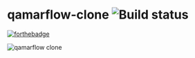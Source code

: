 # qamarflow-clone ![Build status](https://github.com/knowankit/qamarflow-clone/actions/workflows/main.yml/badge.svg)

[![forthebadge](https://forthebadge.com/images/badges/built-with-love.svg)](https://forthebadge.com)

![qamarflow clone](https://github.com/knowankit/qamarflow-clone/blob/develop/demo.gif)